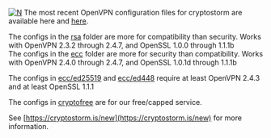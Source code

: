 [![N](https://cryptostorm.is/bloop.png)](https://cryptostorm.is/)
The most recent OpenVPN configuration files for cryptostorm are available here and [here](https://cryptostorm.is/configs/).

The configs in the [rsa](https://github.com/cryptostorm/cryptostorm_client_configuration_files/tree/master/rsa) folder are more for compatibility than security. Works with OpenVPN 2.3.2 through 2.4.7, and OpenSSL 1.0.0 through 1.1.1b  
The configs in the [ecc](https://github.com/cryptostorm/cryptostorm_client_configuration_files/tree/master/ecc/) folder are more for security than compatibility. Works with OpenVPN 2.4.0 through 2.4.7, and OpenSSL 1.0.1d through 1.1.1b  

The configs in [ecc/ed25519](https://github.com/cryptostorm/cryptostorm_client_configuration_files/tree/master/ecc/ed25519/) and [ecc/ed448](https://github.com/cryptostorm/cryptostorm_client_configuration_files/tree/master/ecc/ed448/) require at least OpenVPN 2.4.3 and at least OpenSSL 1.1.1

The configs in [cryptofree](https://github.com/cryptostorm/cryptostorm_client_configuration_files/tree/master/ecc/cryptofree/) are for our free/capped service.

See [https://cryptostorm.is/new](https://cryptostorm.is/new) for more information.
